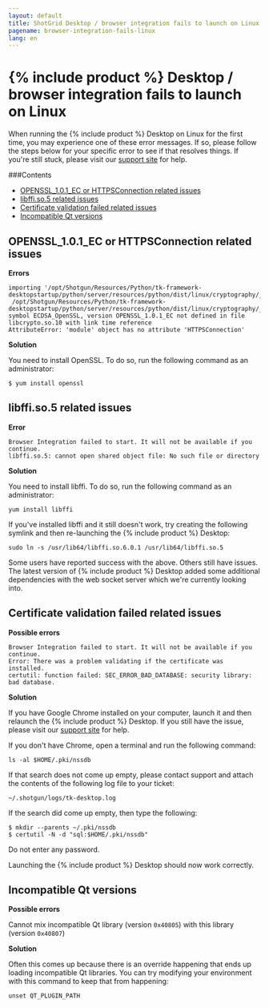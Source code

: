 ```yaml
---
layout: default
title: ShotGrid Desktop / browser integration fails to launch on Linux
pagename: browser-integration-fails-linux
lang: en
---
```


# {% include product %} Desktop / browser integration fails to launch on Linux

When running the {% include product %} Desktop on Linux for the first time, you may experience one of these error messages. If so, please follow the steps below for your specific error to see if that resolves things.
If you're still stuck, please visit our [support site](https://knowledge.autodesk.com/contact-support) for help.

###Contents
- [OPENSSL_1.0.1_EC or HTTPSConnection related issues](#openssl_101_ec-or-httpsconnection-related-issues)
- [libffi.so.5 related issues](#libffiso5-related-issues)
- [Certificate validation failed related issues](#certificate-validation-failed-related-issues)
- [Incompatible Qt versions](#incompatible-qt-versions)

## OPENSSL_1.0.1_EC or HTTPSConnection related issues

**Errors**

```
importing '/opt/Shotgun/Resources/Python/tk-framework-desktopstartup/python/server/resources/python/dist/linux/cryptography/_Cryptography_cffi_36a40ff0x2bad1bae.so':
 /opt/Shotgun/Resources/Python/tk-framework-desktopstartup/python/server/resources/python/dist/linux/cryptography/_Cryptography_cffi_36a40ff0x2bad1bae.so: symbol ECDSA_OpenSSL, version OPENSSL_1.0.1_EC not defined in file libcrypto.so.10 with link time reference
AttributeError: 'module' object has no attribute 'HTTPSConnection'
```

**Solution**

You need to install OpenSSL. To do so, run the following command as an administrator:

```
$ yum install openssl
```

## libffi.so.5 related issues

**Error**

```
Browser Integration failed to start. It will not be available if you continue.
libffi.so.5: cannot open shared object file: No such file or directory
```

**Solution**

You need to install libffi. To do so, run the following command as an administrator:

```
yum install libffi
```

If you've installed libffi and it still doesn't work, try creating the following symlink and then re-launching the {% include product %} Desktop:

```
sudo ln -s /usr/lib64/libffi.so.6.0.1 /usr/lib64/libffi.so.5
```

Some users have reported success with the above. Others still have issues. The latest version of {% include product %} Desktop added some additional dependencies with the web socket server which we're currently looking into. 

## Certificate validation failed related issues

**Possible errors**

```
Browser Integration failed to start. It will not be available if you continue.
Error: There was a problem validating if the certificate was installed. 
certutil: function failed: SEC_ERROR_BAD_DATABASE: security library: bad database.
```

**Solution** 

If you have Google Chrome installed on your computer, launch it and then relaunch the {% include product %} Desktop. If you still have the issue, please visit our [support site](https://knowledge.autodesk.com/contact-support) for help.

If you don't have Chrome, open a terminal and run the following command:

```
ls -al $HOME/.pki/nssdb
```

If that search does not come up empty, please contact support and attach the contents of the following log file to your ticket:

```
~/.shotgun/logs/tk-desktop.log
```

If the search did come up empty, then type the following:

```
$ mkdir --parents ~/.pki/nssdb
$ certutil -N -d "sql:$HOME/.pki/nssdb"
```

Do not enter any password.

Launching the {% include product %} Desktop should now work correctly.

## Incompatible Qt versions

**Possible errors**

Cannot mix incompatible Qt library (version `0x40805`) with this library (version `0x40807`)

**Solution**

Often this comes up because there is an override happening that ends up loading incompatible Qt libraries.
You can try modifying your environment with this command to keep that from happening:

```
unset QT_PLUGIN_PATH
```
